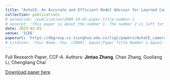 ```yaml
---
title: "AutoCE: An Accurate and Efficient Model Advisor for Learned Cardinality Estimation"
collection: publications
# permalink: /publication/2009-10-01-paper-title-number-1
# excerpt: 'This paper is about the number 1. The number 2 is left for future work.'
date: 2023-02-01
venue: 'ICDE'
paperurl: 'https://dbgroup.cs.tsinghua.edu.cn/ligl/papers/AutoCE_camera_ready_ICDE2023.pdf'
# citation: 'Your Name, You. (2009). &quot;Paper Title Number 1.&quot; <i>Journal 1</i>. 1(1).'
---
```

<!-- This paper is about the number 1. The number 2 is left for future work. -->
Full Research Paper, CCF-A. 
Authors: **Jintao Zhang**, Chao Zhang, Guoliang Li, Chengliang Chai

[Download paper here](https://dbgroup.cs.tsinghua.edu.cn/ligl/papers/AutoCE_camera_ready_ICDE2023.pdf)

<!-- Recommended citation: Your Name, You. (2009). "Paper Title Number 1." <i>Journal 1</i>. 1(1). -->